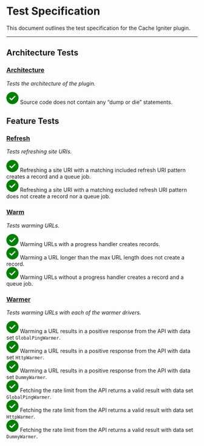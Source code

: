 # Test Specification

This document outlines the test specification for the Cache Igniter plugin.

---

## Architecture Tests

### [Architecture](pest/Architecture/ArchitectureTest.php)

_Tests the architecture of the plugin._

![Pass](https://raw.githubusercontent.com/putyourlightson/craft-generate-test-spec/main/icons/pass.svg) Source code does not contain any “dump or die” statements.  

## Feature Tests

### [Refresh](pest/Feature/RefreshTest.php)

_Tests refreshing site URIs._

![Pass](https://raw.githubusercontent.com/putyourlightson/craft-generate-test-spec/main/icons/pass.svg) Refreshing a site URI with a matching included refresh URI pattern creates a record and a queue job.  
![Pass](https://raw.githubusercontent.com/putyourlightson/craft-generate-test-spec/main/icons/pass.svg) Refreshing a site URI with a matching excluded refresh URI pattern does not create a record nor a queue job.  

### [Warm](pest/Feature/WarmTest.php)

_Tests warming URLs._

![Pass](https://raw.githubusercontent.com/putyourlightson/craft-generate-test-spec/main/icons/pass.svg) Warming URLs with a progress handler creates records.  
![Pass](https://raw.githubusercontent.com/putyourlightson/craft-generate-test-spec/main/icons/pass.svg) Warming a URL longer than the max URL length does not create a record.  
![Pass](https://raw.githubusercontent.com/putyourlightson/craft-generate-test-spec/main/icons/pass.svg) Warming URLs without a progress handler creates a record and a queue job.  

### [Warmer](pest/Feature/WarmerTest.php)

_Tests warming URLs with each of the warmer drivers._

![Pass](https://raw.githubusercontent.com/putyourlightson/craft-generate-test-spec/main/icons/pass.svg) Warming a URL results in a positive response from the API with data set `GlobalPingWarmer`.  
![Pass](https://raw.githubusercontent.com/putyourlightson/craft-generate-test-spec/main/icons/pass.svg) Warming a URL results in a positive response from the API with data set `HttpWarmer`.  
![Pass](https://raw.githubusercontent.com/putyourlightson/craft-generate-test-spec/main/icons/pass.svg) Warming a URL results in a positive response from the API with data set `DummyWarmer`.  
![Pass](https://raw.githubusercontent.com/putyourlightson/craft-generate-test-spec/main/icons/pass.svg) Fetching the rate limit from the API returns a valid result with data set `GlobalPingWarmer`.  
![Pass](https://raw.githubusercontent.com/putyourlightson/craft-generate-test-spec/main/icons/pass.svg) Fetching the rate limit from the API returns a valid result with data set `HttpWarmer`.  
![Pass](https://raw.githubusercontent.com/putyourlightson/craft-generate-test-spec/main/icons/pass.svg) Fetching the rate limit from the API returns a valid result with data set `DummyWarmer`.  
